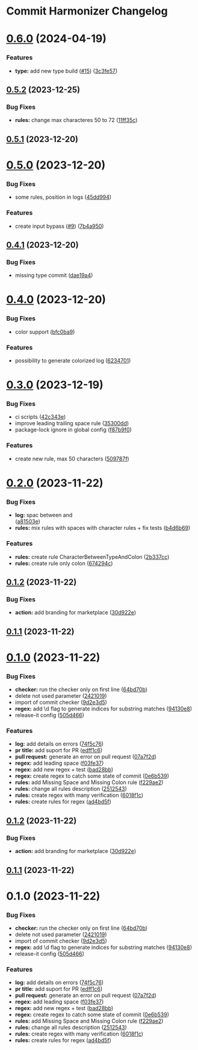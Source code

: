 # Commit Harmonizer Changelog

# [0.6.0](https://github.com/aisevim/commit-harmonizer-action/compare/v0.5.2...v0.6.0) (2024-04-19)


### Features

* **type:** add new type build ([#15](https://github.com/aisevim/commit-harmonizer-action/issues/15)) ([3c3fe57](https://github.com/aisevim/commit-harmonizer-action/commit/3c3fe57a985f9234b6431cda8d440ab6f47347bc))

## [0.5.2](https://github.com/aisevim/commit-harmonizer-action/compare/v0.5.1...v0.5.2) (2023-12-25)


### Bug Fixes

* **rules:** change max characteres 50 to 72 ([11ff35c](https://github.com/aisevim/commit-harmonizer-action/commit/11ff35c03ede6cb511576e8fe44e24cd93a5dbc1))

## [0.5.1](https://github.com/aisevim/commit-harmonizer-action/compare/v0.5.0...v0.5.1) (2023-12-20)

# [0.5.0](https://github.com/aisevim/commit-harmonizer-action/compare/v0.4.1...v0.5.0) (2023-12-20)


### Bug Fixes

* some rules, position in logs ([45dd994](https://github.com/aisevim/commit-harmonizer-action/commit/45dd994c8b07321588ae995b14ffe306d6c776ed))


### Features

* create input bypass ([#9](https://github.com/aisevim/commit-harmonizer-action/issues/9)) ([7b4a950](https://github.com/aisevim/commit-harmonizer-action/commit/7b4a950d3ca8079b19f5dd519518239f84099097))

## [0.4.1](https://github.com/aisevim/commit-harmonizer-action/compare/v0.4.0...v0.4.1) (2023-12-20)


### Bug Fixes

* missing type commit ([dae19a4](https://github.com/aisevim/commit-harmonizer-action/commit/dae19a4bec57e198e6a2d3f2bc470232d7a536be))

# [0.4.0](https://github.com/aisevim/commit-harmonizer-action/compare/v0.3.0...v0.4.0) (2023-12-20)


### Bug Fixes

* color support ([bfc0ba9](https://github.com/aisevim/commit-harmonizer-action/commit/bfc0ba9a7d89d3905b585052555b29bd9c96804e))


### Features

* possibility to generate colorized log ([6234701](https://github.com/aisevim/commit-harmonizer-action/commit/62347014a12c6803a2f8f0e07fec369a887e10ca))

# [0.3.0](https://github.com/aisevim/commit-harmonizer-action/compare/v0.2.0...v0.3.0) (2023-12-19)


### Bug Fixes

* ci scripts ([42c343e](https://github.com/aisevim/commit-harmonizer-action/commit/42c343e6ea0603f688988fdec3ef71709321f932))
* improve leading trailing space rule ([35300dd](https://github.com/aisevim/commit-harmonizer-action/commit/35300dde2fc300be4de310e59860ea3b0c1324fd))
* package-lock ignore in global config ([f87b9f0](https://github.com/aisevim/commit-harmonizer-action/commit/f87b9f093b6b009d1c24fde6461ddb82707bfc43))


### Features

* create new rule, max 50 characters ([509787f](https://github.com/aisevim/commit-harmonizer-action/commit/509787f8e21a87477c660e9c59f7b653b70e10db))

# [0.2.0](https://github.com/aisevim/conventional-commits-action/compare/0.1.2...v0.2.0) (2023-11-22)


### Bug Fixes

* **log:** spac between <body> and <footer> ([a81503e](https://github.com/aisevim/conventional-commits-action/commit/a81503e2b018c16638a8c886917f2736855efaca))
* **rules:** mix rules with spaces with character rules + fix tests ([b4d6b69](https://github.com/aisevim/conventional-commits-action/commit/b4d6b69d6488e9e6514e4771adb9e9b7a94fbc8f))


### Features

* **rules:** create rule CharacterBetweenTypeAndColon ([2b337cc](https://github.com/aisevim/conventional-commits-action/commit/2b337cca28e1b4438b4aaeb14e217653af0205dc))
* **rules:** create rule only colon ([674294c](https://github.com/aisevim/conventional-commits-action/commit/674294c326d7fa7b7d2bc8883880d76e2edc68d9))



## [0.1.2](https://github.com/aisevim/conventional-commits-action/compare/0.1.1...0.1.2) (2023-11-22)


### Bug Fixes

* **action:** add branding for marketplace ([30d922e](https://github.com/aisevim/conventional-commits-action/commit/30d922e7e97c67a2194b371775ad41f63e46ebb8))



## [0.1.1](https://github.com/aisevim/conventional-commits-action/compare/0.1.0...0.1.1) (2023-11-22)



# [0.1.0](https://github.com/aisevim/conventional-commits-action/compare/07a7f2daab402aaeefcd3fe0352e2d8842dbaa85...0.1.0) (2023-11-22)


### Bug Fixes

* **checker:** run the checker only on first line ([64bd70b](https://github.com/aisevim/conventional-commits-action/commit/64bd70b9f6a5f032d55ebdcf6beff973df8e956b))
* delete not used parameter ([2421019](https://github.com/aisevim/conventional-commits-action/commit/2421019be9ac2abeaa400f9e28a6ad1723ad6039))
* import of commit checker ([9d2e3d5](https://github.com/aisevim/conventional-commits-action/commit/9d2e3d58df133ee9b1709e0dc0f8f36ff0794df0))
* **regex:** add \d flag to generate indices for substring matches ([94130e8](https://github.com/aisevim/conventional-commits-action/commit/94130e831494b2e90b432cee11178a9c56af87d5))
* release-it config ([505d466](https://github.com/aisevim/conventional-commits-action/commit/505d4662eb341c9719b2905b6e3e451fe9eeb7c7))


### Features

* **log:** add details on errors ([74f5c76](https://github.com/aisevim/conventional-commits-action/commit/74f5c7682caacfff40d15b538b94acf07ddb4ec0))
* **pr title:** add suport for PR ([edff1c6](https://github.com/aisevim/conventional-commits-action/commit/edff1c6f9e7fece5d4fe91eb84148c9d551ec63c))
* **pull request:** generate an error on pull request ([07a7f2d](https://github.com/aisevim/conventional-commits-action/commit/07a7f2daab402aaeefcd3fe0352e2d8842dbaa85))
* **regex:** add leading space ([f03fe37](https://github.com/aisevim/conventional-commits-action/commit/f03fe3778349bf35181fb06a0171d96b70168a14))
* **regex:** add new regex + test ([bad28bb](https://github.com/aisevim/conventional-commits-action/commit/bad28bb6bb1c98dcfe8ca559c094037178fc3f22))
* **regex:** create regex to catch some state of commit ([0e6b539](https://github.com/aisevim/conventional-commits-action/commit/0e6b539d4d9327985127d79ddd1a65ca7b5113e2))
* **rules:** add Missing Space and Missing Colon rule ([f229ae2](https://github.com/aisevim/conventional-commits-action/commit/f229ae23b7b0bec28b14a7185dccb2dc77ea553a))
* **rules:** change all rules description ([2512543](https://github.com/aisevim/conventional-commits-action/commit/2512543c41a91ab25c17f35694c24fd957f20a03))
* **rules:** create regex with many verification ([6018f1c](https://github.com/aisevim/conventional-commits-action/commit/6018f1c4d4aab9759b45258e723113f5b374e700))
* **rules:** create rules for regex ([ad4bd5f](https://github.com/aisevim/conventional-commits-action/commit/ad4bd5f1f04e10c1f706711ccd1f3e758a7de494))

## [0.1.2](https://github.com/aisevim/conventional-commits-action/compare/0.1.1...0.1.2) (2023-11-22)


### Bug Fixes

* **action:** add branding for marketplace ([30d922e](https://github.com/aisevim/conventional-commits-action/commit/30d922e7e97c67a2194b371775ad41f63e46ebb8))

## [0.1.1](https://github.com/aisevim/conventional-commits-action/compare/0.1.0...0.1.1) (2023-11-22)

# 0.1.0 (2023-11-22)


### Bug Fixes

* **checker:** run the checker only on first line ([64bd70b](https://github.com/aisevim/conventional-commits-action/commit/64bd70b9f6a5f032d55ebdcf6beff973df8e956b))
* delete not used parameter ([2421019](https://github.com/aisevim/conventional-commits-action/commit/2421019be9ac2abeaa400f9e28a6ad1723ad6039))
* import of commit checker ([9d2e3d5](https://github.com/aisevim/conventional-commits-action/commit/9d2e3d58df133ee9b1709e0dc0f8f36ff0794df0))
* **regex:** add \d flag to generate indices for substring matches ([94130e8](https://github.com/aisevim/conventional-commits-action/commit/94130e831494b2e90b432cee11178a9c56af87d5))
* release-it config ([505d466](https://github.com/aisevim/conventional-commits-action/commit/505d4662eb341c9719b2905b6e3e451fe9eeb7c7))


### Features

* **log:** add details on errors ([74f5c76](https://github.com/aisevim/conventional-commits-action/commit/74f5c7682caacfff40d15b538b94acf07ddb4ec0))
* **pr title:** add suport for PR ([edff1c6](https://github.com/aisevim/conventional-commits-action/commit/edff1c6f9e7fece5d4fe91eb84148c9d551ec63c))
* **pull request:** generate an error on pull request ([07a7f2d](https://github.com/aisevim/conventional-commits-action/commit/07a7f2daab402aaeefcd3fe0352e2d8842dbaa85))
* **regex:** add leading space ([f03fe37](https://github.com/aisevim/conventional-commits-action/commit/f03fe3778349bf35181fb06a0171d96b70168a14))
* **regex:** add new regex + test ([bad28bb](https://github.com/aisevim/conventional-commits-action/commit/bad28bb6bb1c98dcfe8ca559c094037178fc3f22))
* **regex:** create regex to catch some state of commit ([0e6b539](https://github.com/aisevim/conventional-commits-action/commit/0e6b539d4d9327985127d79ddd1a65ca7b5113e2))
* **rules:** add Missing Space and Missing Colon rule ([f229ae2](https://github.com/aisevim/conventional-commits-action/commit/f229ae23b7b0bec28b14a7185dccb2dc77ea553a))
* **rules:** change all rules description ([2512543](https://github.com/aisevim/conventional-commits-action/commit/2512543c41a91ab25c17f35694c24fd957f20a03))
* **rules:** create regex with many verification ([6018f1c](https://github.com/aisevim/conventional-commits-action/commit/6018f1c4d4aab9759b45258e723113f5b374e700))
* **rules:** create rules for regex ([ad4bd5f](https://github.com/aisevim/conventional-commits-action/commit/ad4bd5f1f04e10c1f706711ccd1f3e758a7de494))

